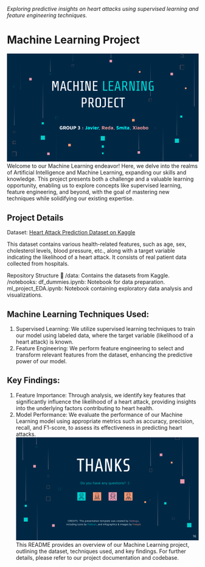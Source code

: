 *Exploring predictive insights on heart attacks using supervised learning and feature engineering techniques.*

# Machine Learning Project
![Project Banner](img/1.png)
Welcome to our Machine Learning endeavor! Here, we delve into the realms of Artificial Intelligence and Machine Learning, expanding our skills and knowledge. This project presents both a challenge and a valuable learning opportunity, enabling us to explore concepts like supervised learning, feature engineering, and beyond, with the goal of mastering new techniques while solidifying our existing expertise.

## Project Details
Dataset: [Heart Attack Prediction Dataset on Kaggle](https://www.kaggle.com/datasets/m1relly/heart-attack-prediction)

This dataset contains various health-related features, such as age, sex, cholesterol levels, blood pressure, etc., along with a target variable indicating the likelihood of a heart attack. It consists of real patient data collected from hospitals.

Repository Structure 📁
/data: Contains the datasets from Kaggle.
/notebooks:
df_dummies.ipynb: Notebook for data preparation.
ml_project_EDA.ipynb: Notebook containing exploratory data analysis and visualizations.

## Machine Learning Techniques Used:

1. Supervised Learning: We utilize supervised learning techniques to train our model using labeled data, where the target variable (likelihood of a heart attack) is known.
2. Feature Engineering: We perform feature engineering to select and transform relevant features from the dataset, enhancing the predictive power of our model.

## Key Findings:

1. Feature Importance: Through analysis, we identify key features that significantly influence the likelihood of a heart attack, providing insights into the underlying factors contributing to heart health.
2. Model Performance: We evaluate the performance of our Machine Learning model using appropriate metrics such as accuracy, precision, recall, and F1-score, to assess its effectiveness in predicting heart attacks.
![Thank You](img/2.png)  
This README provides an overview of our Machine Learning project, outlining the dataset, techniques used, and key findings. For further details, please refer to our project documentation and codebase.
